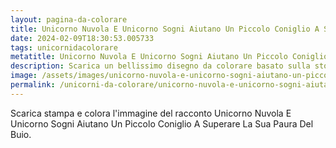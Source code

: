 ```yaml
---
layout: pagina-da-colorare
title: Unicorno Nuvola E Unicorno Sogni Aiutano Un Piccolo Coniglio A Superare La Sua Paura Del Buio.
date: 2024-02-09T18:30:53.005733
tags: unicornidacolorare
metatitle: Unicorno Nuvola E Unicorno Sogni Aiutano Un Piccolo Coniglio A Superare La Sua Paura Del Buio. da colorare
description: Scarica un bellissimo disegno da colorare basato sulla storia Unicorno Nuvola E Unicorno Sogni Aiutano Un Piccolo Coniglio A Superare La Sua Paura Del Buio.
image: /assets/images/unicorno-nuvola-e-unicorno-sogni-aiutano-un-piccolo-coniglio-a-superare-la-sua-paura-del-buio..png
permalink: /unicorni-da-colorare/unicorno-nuvola-e-unicorno-sogni-aiutano-un-piccolo-coniglio-a-superare-la-sua-paura-del-buio.html
---
```

Scarica stampa e colora l'immagine del racconto Unicorno Nuvola E Unicorno Sogni Aiutano Un Piccolo Coniglio A Superare La Sua Paura Del Buio.

